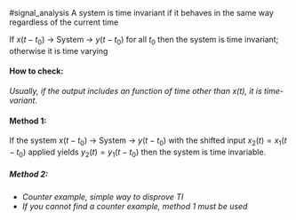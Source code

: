 #signal_analysis 
A system is time invariant if it behaves in the same way regardless of the current time

If $x(t-t_0) \text{ -> System -> }y(t-t_0)$ for all $t_0$ then the system is time invariant; otherwise it is time varying

#### How to check:
*Usually, if the output includes an function of time other than x(t), it is time-variant.*
#### Method 1:
If the system $x(t-t_0) \text{ -> System -> }y(t-t_0)$ with the shifted input $x_{2}(t)=x_{1}(t-t_0)$ applied yields $y_{2}(t)=y_{1}(t-t_0)$ then the system is time invariable.

##### Method 2:
- *Counter example, simple way to disprove TI*
- *If you cannot find a counter example, method 1 must be used*
 